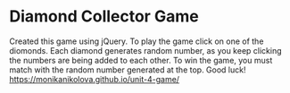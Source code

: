 # Diamond Collector Game
Created this game using jQuery. To play the game click on one of the diomonds. Each diamond generates random number, as you keep clicking the numbers are being added to each other. To win the game, you must match with the random number generated at the top. Good luck!
https://monikanikolova.github.io/unit-4-game/

